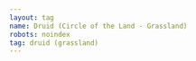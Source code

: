 ```yaml
---
layout: tag
name: Druid (Circle of the Land - Grassland)
robots: noindex
tag: druid (grassland)
---
```

